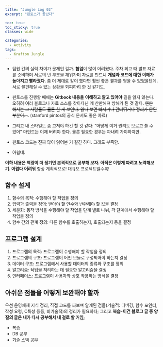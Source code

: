 ```yaml
---
title: "Jungle Log 02"
excerpt: "핀토스가 끝났다"

toc: true
toc_sticky: true
classes: wide

categories:
  - Activity
tags:
  - Krafton Jungle
---
```


- 팀원 간의 실력 차이가 문제인 걸까. **협업**이 많이 어려웠다. 주차 회고 때 발표 자료를 준비하며 서로의 빈 부분을 채워가며 자료를 만드니 **개념과 코드에 대한 이해가 높아지고 빨라졌다**. 좀 더 제대로 같이 했다면 훨씬 좋은 결과를 얻을 수 있었을텐데. 서로 불편해질 수 있는 상황을 회피하려 한 것 같기도.

- 핀토스를 진행할 때에는 **Gitbook 내용을** **이해하고 알고 있어야** 길을 잃지 않는다. 오히려 여러 블로그나 자료 소스를 찾아다닌 게 산만해져 방해가 된 것 같다. ~~왠만 해서는 그 사람들도 클론 한 게 보인다. 읽다 보면 빠지거나 건너뛰거나 정리가 안된 부분이…~~. (stanford pintos의 공식 문서도 좋은 자료)

- 그리고 내 스타일도 좀 고쳐야 하긴 할 것 같다: “어떻게 이거 원리도 모르고 쓸 수 있어” 마인드는 이제 버려야 한다. 물론 필요한 경우는 파내려 가야하지만.
- 핀토스 코드는 진짜 많이 읽어본 거 같긴 하다. 그래도 부족함.
- 아쉽네.

**이하 내용은 역량이 더 생기면 본격적으로 공부해 보자. 아직은 이렇게 짜려고 노력해보기. 어렵다 어려워**  항상 계획적으로! 대규모 프로젝트일수록!

## 함수 설계

1. 함수의 목적: 수행해야 할 작업을 정의
2. 입력과 출력을 정의: 받아야 할 인수와 반환해야 할 값을 결정
3. 세분화: 동작 방식을 수행해야 할 작업을 단계 별로 나눠, 각 단계에서 수행해야 할 작업을 정의
4. 함수 간의 관계 정의: 다른 함수를 호출하는지, 호출되는지 등을 결정

## 프로그램 설계

1. 프로그램의 목적: 프로그램이 수행해야 할 작업을 정의
2. 프로그램의 구조: 프로그램이 어떤 모듈로 구성되어야 하는지 결정
3. 데이터 구조: 프로그램에서 사용할 데이터의 종류와 구조를 정의
4. 알고리즘: 작업을 처리하는 데 필요한 알고리즘을 결정
5. 인터페이스: 프로그램이 사용자와 상호 작용하는 방식을 결정

## 아쉬운 점들을 어떻게 보완해야 할까

우선 운영체제 지식 정리, 직접 코드를 짜보며 알게된 점들(기술적: 디버깅, 함수 포인터, 작성 요령, C특성 등등, 비기술적)의 정리가 필요하다;
그리고 **복습-이건 블로그 글 중 양질의 글은 내가 다시 공부해서 내 걸로 할 거임;**

- 복습
- DB 공부
- 기술 스택 공부
